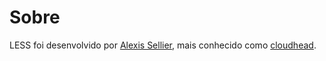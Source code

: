 Sobre
=====

LESS foi desenvolvido por [Alexis Sellier](http://cloudhead.io), mais conhecido como [cloudhead](http://cloudhead.io).
